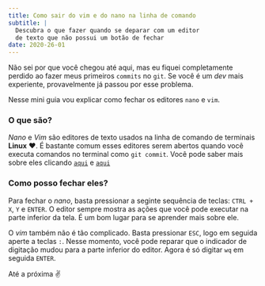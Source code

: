 ```yaml
---
title: Como sair do vim e do nano na linha de comando
subtitle: |
  Descubra o que fazer quando se deparar com um editor
  de texto que não possui um botão de fechar
date: 2020-26-01
---
```

Não sei por que você chegou até aqui, mas eu fiquei completamente
perdido ao fazer meus primeiros `commits` no `git`. Se você é um
*dev* mais experiente, provavelmente já passou por esse problema.

Nesse mini guia vou explicar como fechar os editores `nano` e `vim`.

### O que são?

*Nano* e *Vim* são editores de texto usados na linha de comando
de terminais **Linux** ♥️. É bastante comum esses editores serem
abertos quando você executa comandos no terminal como `git commit`.
Você pode saber mais sobre eles clicando [`aqui`](https://www.nano-editor.org/)
e [`aqui`](https://www.vim.org/)

### Como posso fechar eles?

Para fechar o *nano*, basta pressionar a seginte sequência de teclas:
`CTRL + X`, `Y` e `ENTER`. O editor sempre mostra as ações que você pode
executar na parte inferior da tela. É um bom lugar para se aprender mais
sobre ele.

O *vim* também não é tão complicado. Basta pressionar `ESC`, logo em seguida
aperte a teclas `:`. Nesse momento, você pode reparar que o indicador de digitação
mudou para a parte inferior do editor. Agora é só digitar `wq` em seguida `ENTER`.


Até a próxima ✌️